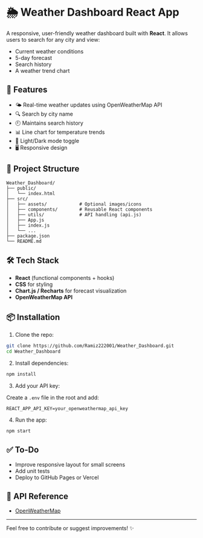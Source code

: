 
# 🌦️ Weather Dashboard React App

A responsive, user-friendly weather dashboard built with **React**. It allows users to search for any city and view:

- Current weather conditions
- 5-day forecast
- Search history
- A weather trend chart

## 🚀 Features

- 🌤️ Real-time weather updates using OpenWeatherMap API
- 🔍 Search by city name
- 🕘 Maintains search history
- 📊 Line chart for temperature trends
- 🌙 Light/Dark mode toggle
- 🖥️ Responsive design

## 📁 Project Structure

```
Weather_Dashboard/
├── public/
│   └── index.html
├── src/
│   ├── assets/            # Optional images/icons
│   ├── components/        # Reusable React components
│   ├── utils/             # API handling (api.js)
│   ├── App.js
│   ├── index.js
│   └── ...
├── package.json
└── README.md
```

## 🛠️ Tech Stack

- **React** (functional components + hooks)
- **CSS** for styling
- **Chart.js / Recharts** for forecast visualization
- **OpenWeatherMap API**

## 📦 Installation

1. Clone the repo:

```bash
git clone https://github.com/Ramiz222001/Weather_Dashboard.git
cd Weather_Dashboard
```

2. Install dependencies:

```bash
npm install
```

3. Add your API key:

Create a `.env` file in the root and add:

```
REACT_APP_API_KEY=your_openweathermap_api_key
```

4. Run the app:

```bash
npm start
```

## ✅ To-Do

- Improve responsive layout for small screens
- Add unit tests
- Deploy to GitHub Pages or Vercel

## 🔗 API Reference

- [OpenWeatherMap](https://openweathermap.org/api)

---

Feel free to contribute or suggest improvements! ✨
